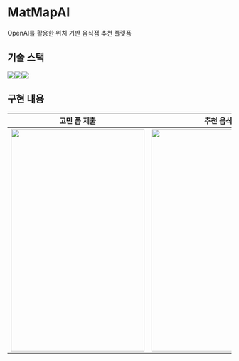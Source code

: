 # MatMapAI
OpenAI를 활용한 위치 기반 음식점 추천 플랫폼
## 기술 스택
<img src="https://img.shields.io/badge/Next.js-000000?style=flat-square&logo=Next.js&logoColor=white"/><img src="https://shields.io/badge/TypeScript-3178C6?logo=TypeScript&logoColor=FFF&style=flat-square"><img src="https://img.shields.io/badge/tailwindcss-0F172A?&logo=tailwindcss">

## 구현 내용
|고민 폼 제출|추천 음식|추천 음식에 대한 현재 위치 근처 음식점|
|---|---|---|
|<img src="https://github.com/user-attachments/assets/220a05cf-484f-4cad-a89d-7f4c0de262ec" width="300" height="500"/>|<img src="https://github.com/user-attachments/assets/ed2e7c66-4b36-4c8c-a8d9-fef8a0117ea4" width="300" height="500"/>|<img src="https://github.com/user-attachments/assets/43bd80df-9ed5-4ad0-8afd-d48ff72bfeb2" width="300" height="500"/>|
